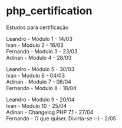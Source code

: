 # php_certification  
Estudos para certificação  

Leandro   - Modulo 1 - 14/03  
Ivan      - Modulo 2 - 16/03  
Fernando  - Modulo 3 - 23/03  
Adinan    - Modulo 4 - 28/03  

Leandro   - Modulo 5 - 30/03  
Ivan      - Modulo 6 - 04/03  
Adinan    - Modulo 7 - 06/04  
Fernando  - Modulo 8 - 18/04  

Leandro   - Modulo 9 - 20/04  
Ivan      - Modulo 10 - 25/04  
Adinan    - Changelog PHP 7.1 - 27/04  
Fernando  - O que quiser. Divirta-se :-) - 2/05
